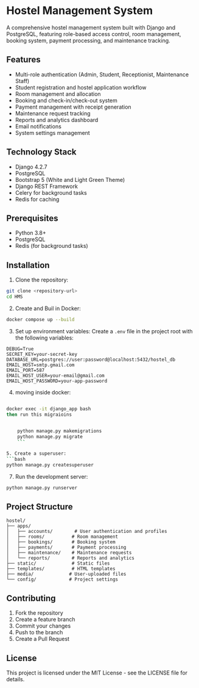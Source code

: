 # Hostel Management System

A comprehensive hostel management system built with Django and PostgreSQL, featuring role-based access control, room management, booking system, payment processing, and maintenance tracking.

## Features

- Multi-role authentication (Admin, Student, Receptionist, Maintenance Staff)
- Student registration and hostel application workflow
- Room management and allocation
- Booking and check-in/check-out system
- Payment management with receipt generation
- Maintenance request tracking
- Reports and analytics dashboard
- Email notifications
- System settings management

## Technology Stack

- Django 4.2.7
- PostgreSQL
- Bootstrap 5 (White and Light Green Theme)
- Django REST Framework
- Celery for background tasks
- Redis for caching

## Prerequisites

- Python 3.8+
- PostgreSQL
- Redis (for background tasks)

## Installation

1. Clone the repository:
```bash
git clone <repository-url>
cd HMS
```

2. Create and Buil in Docker:
```bash
docker compose up --build
```


3. Set up environment variables:
Create a `.env` file in the project root with the following variables:
```
DEBUG=True
SECRET_KEY=your-secret-key
DATABASE_URL=postgres://user:password@localhost:5432/hostel_db
EMAIL_HOST=smtp.gmail.com
EMAIL_PORT=587
EMAIL_HOST_USER=your-email@gmail.com
EMAIL_HOST_PASSWORD=your-app-password
```

4. moving inside docker:
```bash

docker exec -it django_app bash
then run this migraioins

   
    python manage.py makemigrations
    python manage.py migrate
    ```

5. Create a superuser:
```bash
python manage.py createsuperuser
```

7. Run the development server:
```bash
python manage.py runserver
```

## Project Structure

```
hostel/
├── apps/
│   ├── accounts/        # User authentication and profiles
│   ├── rooms/          # Room management
│   ├── bookings/       # Booking system
│   ├── payments/       # Payment processing
│   ├── maintenance/    # Maintenance requests
│   └── reports/        # Reports and analytics
├── static/             # Static files
├── templates/          # HTML templates
├── media/             # User-uploaded files
└── config/            # Project settings
```

## Contributing

1. Fork the repository
2. Create a feature branch
3. Commit your changes
4. Push to the branch
5. Create a Pull Request

## License

This project is licensed under the MIT License - see the LICENSE file for details. 